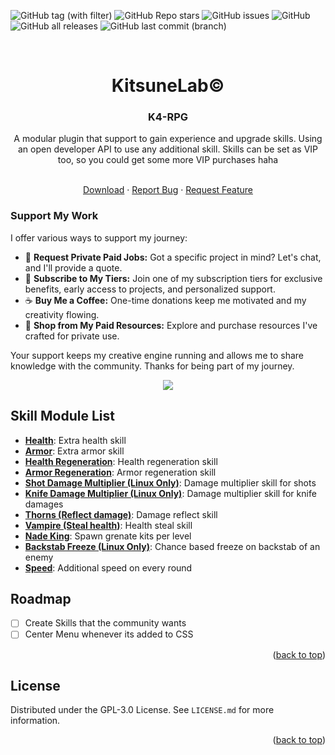 <a name="readme-top"></a>

![GitHub tag (with filter)](https://img.shields.io/github/v/tag/K4ryuu/K4-RPG?style=for-the-badge&label=Version)
![GitHub Repo stars](https://img.shields.io/github/stars/K4ryuu/K4-RPG?style=for-the-badge)
![GitHub issues](https://img.shields.io/github/issues/K4ryuu/K4-RPG?style=for-the-badge)
![GitHub](https://img.shields.io/github/license/K4ryuu/K4-RPG?style=for-the-badge)
![GitHub all releases](https://img.shields.io/github/downloads/K4ryuu/K4-RPG/total?style=for-the-badge)
![GitHub last commit (branch)](https://img.shields.io/github/last-commit/K4ryuu/K4-RPG/dev?style=for-the-badge)

<!-- PROJECT LOGO -->
<br />
<div align="center">
  <h1 align="center">KitsuneLab©</h1>
  <h3 align="center">K4-RPG</h3>
  <a align="center">A modular plugin that support to gain experience and upgrade skills. Using an open developer API to use any additional skill. Skills can be set as VIP too, so you could get some more VIP purchases haha</a>

  <p align="center">
    <br />
    <a href="https://github.com/K4ryuu/K4-RPG/releases">Download</a>
    ·
    <a href="https://github.com/K4ryuu/K4-RPG/issues/new?assignees=KitsuneLab-Development&labels=bug&projects=&template=bug_report.md&title=%5BBUG%5D">Report Bug</a>
    ·
    <a href="https://github.com/K4ryuu/K4-RPG/issues/new?assignees=KitsuneLab-Development&labels=enhancement&projects=&template=feature_request.md&title=%5BREQ%5D">Request Feature</a>
  </p>
</div>

### Support My Work

I offer various ways to support my journey:

- 💬 **Request Private Paid Jobs:** Got a specific project in mind? Let's chat, and I'll provide a quote.
- 🎁 **Subscribe to My Tiers:** Join one of my subscription tiers for exclusive benefits, early access to projects, and personalized support.
- ☕ **Buy Me a Coffee:** One-time donations keep me motivated and my creativity flowing.
- 💼 **Shop from My Paid Resources:** Explore and purchase resources I've crafted for private use.

Your support keeps my creative engine running and allows me to share knowledge with the community. Thanks for being part of my journey.

<p align="center">
<a href="https://www.buymeacoffee.com/k4ryuu">
<img src="https://img.buymeacoffee.com/button-api/?text=Support Me&emoji=☕&slug=k4ryuu&button_colour=FF5F5F&font_colour=ffffff&font_family=Inter&outline_colour=000000&coffee_colour=FFDD00" />
</a>
</p>

<!-- Skills -->

## Skill Module List

- [**Health**](https://github.com/K4ryuu/K4-RPG-Health): Extra health skill
- [**Armor**](https://github.com/K4ryuu/K4-RPG-Armor): Extra armor skill
- [**Health Regeneration**](https://github.com/K4ryuu/K4-RPG-HealthRegen): Health regeneration skill
- [**Armor Regeneration**](https://github.com/K4ryuu/K4-RPG-ArmorRegen): Armor regeneration skill
- [**Shot Damage Multiplier (Linux Only)**](https://github.com/K4ryuu/K4-RPG-ShotDamageMultiplier): Damage multiplier skill for shots
- [**Knife Damage Multiplier (Linux Only)**](https://github.com/K4ryuu/K4-RPG-KnifeDamageMultiplier): Damage multiplier skill for knife damages
- [**Thorns (Reflect damage)**](https://github.com/K4ryuu/K4-RPG-Thorns): Damage reflect skill
- [**Vampire (Steal health)**](https://github.com/K4ryuu/K4-RPG-Vampire): Health steal skill
- [**Nade King**](https://github.com/K4ryuu/K4-RPG-NadeKing): Spawn grenate kits per level
- [**Backstab Freeze (Linux Only)**](https://github.com/K4ryuu/K4-RPG-BackstabFreeze): Chance based freeze on backstab of an enemy
- [**Speed**](https://github.com/K4ryuu/K4-RPG-Speed): Additional speed on every round

<!-- ROADMAP -->

## Roadmap

- [ ] Create Skills that the community wants
- [ ] Center Menu whenever its added to CSS

<p align="right">(<a href="#readme-top">back to top</a>)</p>

<!-- LICENSE -->

## License

Distributed under the GPL-3.0 License. See `LICENSE.md` for more information.

<p align="right">(<a href="#readme-top">back to top</a>)</p>
